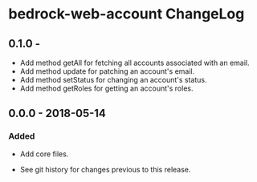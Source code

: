 # bedrock-web-account ChangeLog

## 0.1.0 -
- Add method getAll for fetching all accounts associated with an email.
- Add method update for patching an account's email.
- Add method setStatus for changing an account's status.
- Add method getRoles for getting an account's roles.

## 0.0.0 - 2018-05-14

### Added
- Add core files.

- See git history for changes previous to this release.
